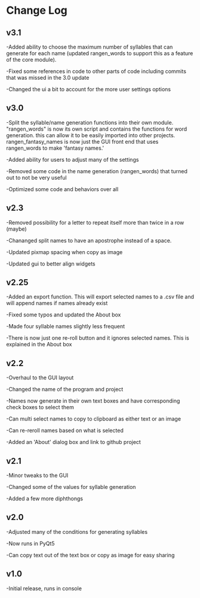 # Change Log

v3.1
-
-Added ability to choose the maximum number of syllables that can generate for each name (updated rangen_words to support this as a feature of the core module).

-Fixed some references in code to other parts of code including commits that was missed in the 3.0 update

-Changed the ui a bit to account for the more user settings options

v3.0
-
-Split the syllable/name generation functions into their own module. "rangen_words" is now its own script and contains the functions for word generation. this can allow it to be easily imported into other projects. rangen_fantasy_names is now just the GUI front end that uses rangen_words to make 'fantasy names.'

-Added ability for users to adjust many of the settings

-Removed some code in the name generation (rangen_words) that turned out to not be very useful

-Optimized some code and behaviors over all


v2.3
-
-Removed possibility for a letter to repeat itself more than twice in a row (maybe)

-Chananged split names to have an apostrophe instead of a space.

-Updated pixmap spacing when copy as image

-Updated gui to better align widgets

v2.25
-
-Added an export function. This will export selected names to a .csv file and will append names if names already exist

-Fixed some typos and updated the About box

-Made four syllable names slightly less frequent

-There is now just one re-roll button and it ignores selected names. This is explained in the About box


v2.2
-
-Overhaul to the GUI layout

-Changed the name of the program and project

-Names now generate in their own text boxes and have corresponding check boxes to select them

-Can multi select names to copy to clipboard as either text or an image

-Can re-reroll names based on what is selected

-Added an 'About' dialog box and link to github project

v2.1
-
-Minor tweaks to the GUI

-Changed some of the values for syllable generation

-Added a few more diphthongs

v2.0
-
-Adjusted many of the conditions for generating syllables

-Now runs in PyQt5

-Can copy text out of the text box or copy as image for easy sharing

v1.0
-
-Initial release, runs in console
